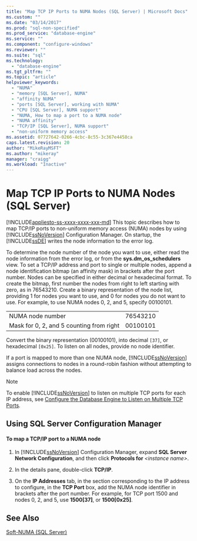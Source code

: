 ```yaml
---
title: "Map TCP IP Ports to NUMA Nodes (SQL Server) | Microsoft Docs"
ms.custom: ""
ms.date: "03/14/2017"
ms.prod: "sql-non-specified"
ms.prod_service: "database-engine"
ms.service: ""
ms.component: "configure-windows"
ms.reviewer: ""
ms.suite: "sql"
ms.technology: 
  - "database-engine"
ms.tgt_pltfrm: ""
ms.topic: "article"
helpviewer_keywords: 
  - "NUMA"
  - "memory [SQL Server], NUMA"
  - "affinity NUMA"
  - "ports [SQL Server], working with NUMA"
  - "CPU [SQL Server], NUMA support"
  - "NUMA, How to map a port to a NUMA node"
  - "NUMA affinity"
  - "TCP/IP [SQL Server], NUMA support"
  - "non-uniform memory access"
ms.assetid: 07727642-0266-4cbc-8c55-3c367e4458ca
caps.latest.revision: 20
author: "MikeRayMSFT"
ms.author: "mikeray"
manager: "craigg"
ms.workload: "Inactive"
---
```

# Map TCP IP Ports to NUMA Nodes (SQL Server)
[!INCLUDE[appliesto-ss-xxxx-xxxx-xxx-md](../../includes/appliesto-ss-xxxx-xxxx-xxx-md.md)]
  This topic describes how to map TCP/IP ports to non-uniform memory access (NUMA) nodes by using [!INCLUDE[ssNoVersion](../../includes/ssnoversion-md.md)] Configuration Manager. On startup, the [!INCLUDE[ssDE](../../includes/ssde-md.md)] writes the node information to the error log.  
  
 To determine the node number of the node you want to use, either read the node information from the error log, or from the **sys.dm_os_schedulers** view. To set a TCP/IP address and port to single or multiple nodes, append a node identification bitmap (an affinity mask) in brackets after the port number. Nodes can be specified in either decimal or hexadecimal format. To create the bitmap, first number the nodes from right to left starting with zero, as in 76543210. Create a binary representation of the node list, providing 1 for nodes you want to use, and 0 for nodes you do not want to use. For example, to use NUMA nodes 0, 2, and 5, specify 00100101.  
  
|||  
|-|-|  
|NUMA node number|76543210|  
|Mask for 0, 2, and 5 counting from right|00100101|  
  
 Convert the binary representation (00100101), into decimal `[37]`, or hexadecimal `[0x25]`. To listen on all nodes, provide no node identifier.  
  
 If a port is mapped to more than one NUMA node, [!INCLUDE[ssNoVersion](../../includes/ssnoversion-md.md)] assigns connections to nodes in a round-robin fashion without attempting to balance load across the nodes.  
  
> [!NOTE]  
>  To enable [!INCLUDE[ssNoVersion](../../includes/ssnoversion-md.md)] to listen on multiple TCP ports for each IP address, see [Configure the Database Engine to Listen on Multiple TCP Ports](../../database-engine/configure-windows/configure-the-database-engine-to-listen-on-multiple-tcp-ports.md).  
  
##  <a name="SSMSProcedure"></a> Using SQL Server Configuration Manager  
  
#### To map a TCP/IP port to a NUMA node  
  
1.  In [!INCLUDE[ssNoVersion](../../includes/ssnoversion-md.md)] Configuration Manager, expand **SQL Server Network Configuration**, and then click **Protocols for** *\<instance name>*.  
  
2.  In the details pane, double-click **TCP/IP**.  
  
3.  On the **IP Addresses** tab, in the section corresponding to the IP address to configure, in the **TCP Port** box, add the NUMA node identifier in brackets after the port number. For example, for TCP port 1500 and nodes 0, 2, and 5, use **1500[37]**, or **1500[0x25]**.  
  
## See Also  
 [Soft-NUMA &#40;SQL Server&#41;](../../database-engine/configure-windows/soft-numa-sql-server.md)  
  
  
